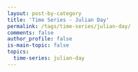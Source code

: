 ```yaml
---
layout: post-by-category
title: 'Time Series - Julian Day'
permalink: /tags/time-series/julian-day/
comments: false
author_profile: false
is-main-topic: false
topics:
  time-series: julian-day
---
```

